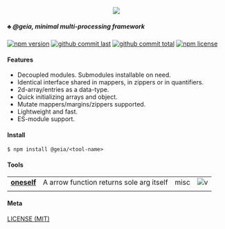 <div style="text-align:center">
	<img src="media/logo.default.png" />
</div>

##### :clubs: @geia, minimal multi-processing framework

[![npm version][badge-npm-version]][url-npm]
[![github commit last][badge-github-last-commit]][url-github]
[![github commit total][badge-github-commit-count]][url-github]
[![npm license][badge-npm-license]][url-npm]

[//]: <> (Shields)
[badge-npm-version]: https://flat.badgen.net/npm/v/@geia/oneself
[badge-npm-license]: https://flat.badgen.net/npm/license/@geia/oneself
[badge-github-last-commit]: https://flat.badgen.net/github/last-commit/hoyeungw/geia
[badge-github-commit-count]: https://flat.badgen.net/github/commits/hoyeungw/geia

[//]: <> (Link)
[url-github]: https://github.com/hoyeungw/geia
[url-npm]: https://npmjs.org/package/@geia/oneself

#### Features
- Decoupled modules. Submodules installable on need.
- Identical interface shared in mappers, in zippers or in quantifiers.
- 2d-array/entries as a data-type.
- Quick initializing arrays and object.
- Mutate mappers/margins/zippers supported.
- Lightweight and fast.
- ES-module support.

#### Install

```console
$ npm install @geia/<tool-name>
```

#### Tools
|                                                            |                                    |            |                       |
| ---------------------------------------------------------- | ---------------------------------- | ---------- |---------------------- |
| [**oneself**](packages/oneself)                 | A arrow function returns sole arg itself            | misc       |![v][oneself-dm] |
|                                                            |                                    |            |                       |

[//]: <> (Local routes)
[oneself-dm]: https://flat.badgen.net/npm/dm/@geia/oneself

#### Meta
[LICENSE (MIT)](LICENSE)
